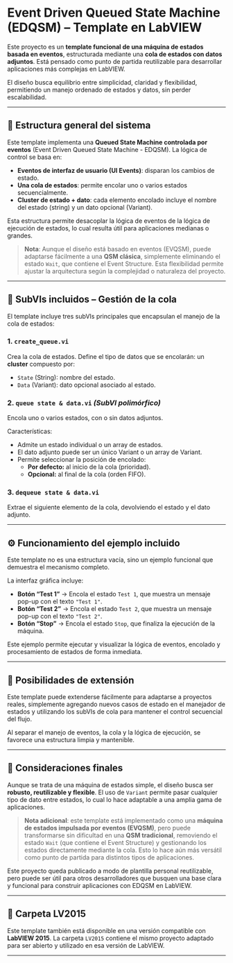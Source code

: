# Event Driven Queued State Machine (EDQSM) – Template en LabVIEW

Este proyecto es un **template funcional de una máquina de estados basada en eventos**, estructurada mediante una **cola de estados con datos adjuntos**. Está pensado como punto de partida reutilizable para desarrollar aplicaciones más complejas en LabVIEW.

El diseño busca equilibrio entre simplicidad, claridad y flexibilidad, permitiendo un manejo ordenado de estados y datos, sin perder escalabilidad.

---

## 🔧 Estructura general del sistema

Este template implementa una **Queued State Machine controlada por eventos** (Event Driven Queued State Machine - EDQSM). La lógica de control se basa en:

- **Eventos de interfaz de usuario (UI Events)**: disparan los cambios de estado.
- **Una cola de estados**: permite encolar uno o varios estados secuencialmente.
- **Cluster de estado + dato**: cada elemento encolado incluye el nombre del estado (string) y un dato opcional (Variant).

Esta estructura permite desacoplar la lógica de eventos de la lógica de ejecución de estados, lo cual resulta útil para aplicaciones medianas o grandes.

> **Nota**: Aunque el diseño está basado en eventos (EVQSM), puede adaptarse fácilmente a una **QSM clásica**, simplemente eliminando el estado `Wait`, que contiene el Event Structure. Esta flexibilidad permite ajustar la arquitectura según la complejidad o naturaleza del proyecto.

---

## 📁 SubVIs incluidos – Gestión de la cola

El template incluye tres subVIs principales que encapsulan el manejo de la cola de estados:

### 1. `create_queue.vi`
Crea la cola de estados. Define el tipo de datos que se encolarán: un **cluster** compuesto por:
- `State` (String): nombre del estado.
- `Data` (Variant): dato opcional asociado al estado.

### 2. `queue state & data.vi` *(SubVI polimórfico)*
Encola uno o varios estados, con o sin datos adjuntos.

Características:
- Admite un estado individual o un array de estados.
- El dato adjunto puede ser un único Variant o un array de Variant.
- Permite seleccionar la posición de encolado:
  - **Por defecto:** al inicio de la cola (prioridad).
  - **Opcional:** al final de la cola (orden FIFO).

### 3. `dequeue state & data.vi`
Extrae el siguiente elemento de la cola, devolviendo el estado y el dato adjunto.

---

## ⚙️ Funcionamiento del ejemplo incluido

Este template no es una estructura vacía, sino un ejemplo funcional que demuestra el mecanismo completo.

La interfaz gráfica incluye:
- **Botón “Test 1”** → Encola el estado `Test 1`, que muestra un mensaje pop-up con el texto `"Test 1"`.
- **Botón “Test 2”** → Encola el estado `Test 2`, que muestra un mensaje pop-up con el texto `"Test 2"`.
- **Botón “Stop”** → Encola el estado `Stop`, que finaliza la ejecución de la máquina.

Este ejemplo permite ejecutar y visualizar la lógica de eventos, encolado y procesamiento de estados de forma inmediata.

---

## 🔄 Posibilidades de extensión

Este template puede extenderse fácilmente para adaptarse a proyectos reales, simplemente agregando nuevos casos de estado en el manejador de estados y utilizando los subVIs de cola para mantener el control secuencial del flujo.

Al separar el manejo de eventos, la cola y la lógica de ejecución, se favorece una estructura limpia y mantenible.

---

## 📝 Consideraciones finales

Aunque se trata de una máquina de estados simple, el diseño busca ser **robusto, reutilizable y flexible**. El uso de `Variant` permite pasar cualquier tipo de dato entre estados, lo cual lo hace adaptable a una amplia gama de aplicaciones.

> **Nota adicional**: este template está implementado como una **máquina de estados impulsada por eventos (EVQSM)**, pero puede transformarse sin dificultad en una **QSM tradicional**, removiendo el estado `Wait` (que contiene el Event Structure) y gestionando los estados directamente mediante la cola. Esto lo hace aún más versátil como punto de partida para distintos tipos de aplicaciones.

Este proyecto queda publicado a modo de plantilla personal reutilizable, pero puede ser útil para otros desarrolladores que busquen una base clara y funcional para construir aplicaciones con EDQSM en LabVIEW.

---

## 📂 Carpeta LV2015

Este template también está disponible en una versión compatible con **LabVIEW 2015**. La carpeta `LV2015` contiene el mismo proyecto adaptado para ser abierto y utilizado en esa versión de LabVIEW.

---